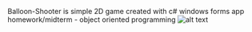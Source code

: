 Balloon-Shooter is simple 2D game created with c# windows forms app  
homework/midterm - object oriented programming
![alt text](https://github.com/cankurttekin/Balloon-Shooter-Game/blob/master/okcuoyunupr.png)
